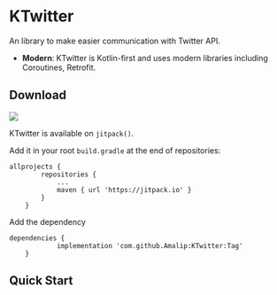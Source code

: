 # KTwitter

An library to make easier communication with Twitter API.

- **Modern**: KTwitter is Kotlin-first and uses modern libraries including Coroutines, Retrofit.

## Download
[![](https://jitpack.io/v/Amalip/KTwitter.svg)](https://jitpack.io/#Amalip/KTwitter)

KTwitter is available on `jitpack()`.

Add it in your root `build.gradle` at the end of repositories:

```
allprojects {
		repositories {
			...
			maven { url 'https://jitpack.io' }
		}
	}
```

Add the dependency

```
dependencies {
	        implementation 'com.github.Amalip:KTwitter:Tag'
	}
```

## Quick Start
